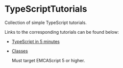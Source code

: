# TypeScriptTutorials

Collection of simple TypeScript tutorials.

Links to the corresponding tutorials can be found below:

* [TypeScript in 5 minutes](https://www.typescriptlang.org/docs/handbook/typescript-in-5-minutes.html)

* [Classes](https://www.typescriptlang.org/docs/handbook/classes.html)

    Must target EMCAScript 5 or higher.
